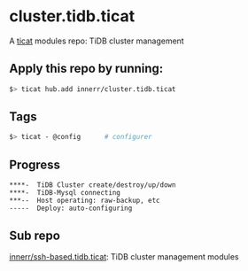 # cluster.tidb.ticat
A [ticat](https://github.com/innerr/ticat) modules repo: TiDB cluster management


## Apply this repo by running:
```bash
$> ticat hub.add innerr/cluster.tidb.ticat
```

## Tags
```bash
$> ticat - @config      # configurer
```

## Progress
```
****-  TiDB Cluster create/destroy/up/down
****-  TiDB-Mysql connecting
***--  Host operating: raw-backup, etc
-----  Deploy: auto-configuring
```

## Sub repo
[innerr/ssh-based.tidb.ticat](https://github.com/innerr/cluster.tidb.ticat): TiDB cluster management modules
